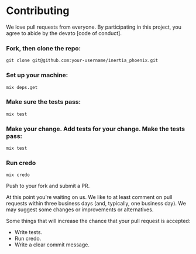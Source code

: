 # Contributing

We love pull requests from everyone. By participating in this project, you
agree to abide by the devato [code of conduct].

### Fork, then clone the repo:

    git clone git@github.com:your-username/inertia_phoenix.git

### Set up your machine:

    mix deps.get

### Make sure the tests pass:

    mix test

### Make your change. Add tests for your change. Make the tests pass:

    mix test

### Run credo

    mix credo

Push to your fork and submit a PR.

At this point you're waiting on us. We like to at least comment on pull requests
within three business days (and, typically, one business day). We may suggest
some changes or improvements or alternatives.

Some things that will increase the chance that your pull request is accepted:

* Write tests.
* Run credo.
* Write a clear commit message.
